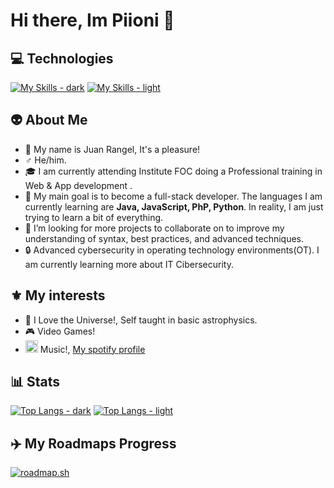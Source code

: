 # Hi there, Im Piioni 👋

## 💻 Technologies 
[![My Skills - dark](https://skillicons.dev/icons?i=arch,java,py,php,js,html,css,docker,idea,mysql,maven,spring,symfony,windows,linux,apple,vscode,aws,github,obsidian,htmx,md,notion,linkedin,discord&theme=dark#gh-dark-mode-only)](https://skillicons.dev#gh-dark-mode-only)
[![My Skills - light](https://skillicons.dev/icons?i=arch,java,py,php,js,html,css,docker,idea,mysql,maven,spring,symfony,windows,linux,apple,vscode,aws,github,obsidian,htmx,md,notion,linkedin,discord&theme=light#gh-light-mode-only)](https://skillicons.dev#gh-light-mode-only)<br>

## :alien: About Me
- :frog: My name is Juan Rangel, It's a pleasure!
- :male_sign: He/him.
- :mortar_board: I am currently attending Institute FOC doing a Professional training in Web & App development .
- :space_invader: My main goal is to become a full-stack developer. The languages I am currently learning are **Java, JavaScript, PhP, Python**. In reality, I am just trying to learn a bit of everything.
- :eyes: I’m looking for more projects to collaborate on to improve my understanding of syntax, best practices, and advanced techniques.
- :lock: Advanced cybersecurity in operating technology environments(OT). I am currently learning more about IT Cibersecurity.


## :fleur_de_lis: My interests 
- :milky_way: I Love the Universe!, Self taught in basic astrophysics.
- :video_game: Video Games!
- <img height=20px src="https://static.vecteezy.com/system/resources/previews/016/716/458/non_2x/spotify-icon-free-png.png"> Music!, <a href="https://open.spotify.com/user/izabellaboo8?si=66eb39b77902435e"> My spotify profile </a>

## :bar_chart: Stats
[![Top Langs - dark](https://github-readme-stats.vercel.app/api/top-langs/?username=Piioni&langs_count=10&layout=compact&count_private=true&theme=dark#gh-dark-mode-only)](https://github.com/anuraghazra/github-readme-stats#gh-dark-mode-only)
[![Top Langs - light](https://github-readme-stats.vercel.app/api/top-langs/?username=Piioni&langs_count=10&layout=compact&count_private=true&theme=default#gh-light-mode-only)](https://github.com/anuraghazra/github-readme-stats#gh-light-mode-only)

## ✈️ My Roadmaps Progress
[![roadmap.sh](https://roadmap.sh/card/wide/6743be9d5434bf319ab7c8ff?variant=dark)](https://roadmap.sh)

<!--
- 👋 Hi, I’m @piioni
- 👀 I’m interested in coding basic, yet effective programs
- 🌱 I’m currently learning Python, C/C++, and Java
- 💞️ I’m looking to collaborate on many things relating to school and work
- 🤓 I am fluent in Windows, macOS, and Linux
- 🙌 I use Arch BTW
- 📫 How to reach me: @Piioni on social media, or piioni.net

**Piioni/Piioni** is a ✨ _special_ ✨ repository because its `README.md` (this file) appears on your GitHub profile.

<img src="https://count.getloli.com/@:Piioni" alt=":visitcounter" />
-->
